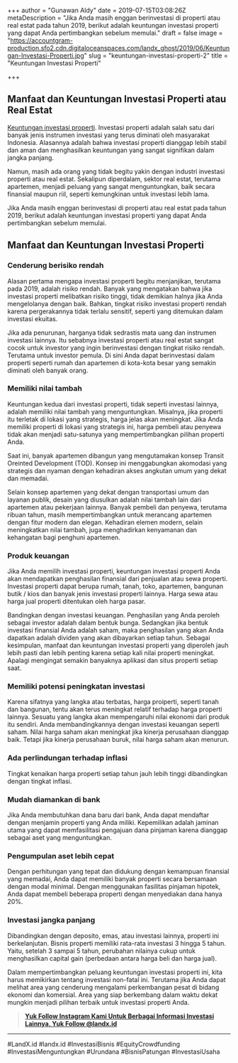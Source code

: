 +++
author = "Gunawan Aldy"
date = 2019-07-15T03:08:26Z
metaDescription = "Jika Anda masih enggan berinvestasi di properti atau real estat pada tahun 2019, berikut adalah keuntungan investasi properti yang dapat Anda pertimbangkan sebelum memulai."
draft = false
image = "https://accountgram-production.sfo2.cdn.digitaloceanspaces.com/landx_ghost/2019/06/Keuntungan-Investasi-Properti.jpg"
slug = "keuntungan-investasi-properti-2"
title = "Keuntungan Investasi Properti"

+++


## Manfaat dan Keuntungan Investasi Properti atau Real Estat

[Keuntungan investasi properti](https://landx.id/). Investasi properti adalah salah satu dari banyak jenis instrumen investasi yang terus diminati oleh masyarakat Indonesia. Alasannya adalah bahwa investasi properti dianggap lebih stabil dan aman dan menghasilkan keuntungan yang sangat signifikan dalam jangka panjang.

Namun, masih ada orang yang tidak begitu yakin dengan industri investasi properti atau real estat. Sekalipun diperdalam, sektor real estat, terutama apartemen, menjadi peluang yang sangat menguntungkan, baik secara finansial maupun riil, seperti kemungkinan untuk investasi lebih lama.

Jika Anda masih enggan berinvestasi di properti atau real estat pada tahun 2019, berikut adalah keuntungan investasi properti yang dapat Anda pertimbangkan sebelum memulai.

## Manfaat dan Keuntungan Investasi Properti

### Cenderung berisiko rendah

Alasan pertama mengapa investasi properti begitu menjanjikan, terutama pada 2019, adalah risiko rendah. Banyak yang mengatakan bahwa jika investasi properti melibatkan risiko tinggi, tidak demikian halnya jika Anda mengelolanya dengan baik. Bahkan, tingkat risiko investasi properti rendah karena pergerakannya tidak terlalu sensitif, seperti yang ditemukan dalam investasi ekuitas.

Jika ada penurunan, harganya tidak sedrastis mata uang dan instrumen investasi lainnya. Itu sebabnya investasi properti atau real estat sangat cocok untuk investor yang ingin berinvestasi dengan tingkat risiko rendah. Terutama untuk investor pemula. Di sini Anda dapat berinvestasi dalam properti seperti rumah dan apartemen di kota-kota besar yang semakin diminati oleh banyak orang.

### Memiliki nilai tambah

Keuntungan kedua dari investasi properti, tidak seperti investasi lainnya, adalah memiliki nilai tambah yang menguntungkan. Misalnya, jika properti itu terletak di lokasi yang strategis, harga jelas akan meningkat. Jika Anda memiliki properti di lokasi yang strategis ini, harga pembeli atau penyewa tidak akan menjadi satu-satunya yang mempertimbangkan pilihan properti Anda.

Saat ini, banyak apartemen dibangun yang mengutamakan konsep Transit Oreinted Development (TOD). Konsep ini menggabungkan akomodasi yang strategis dan nyaman dengan kehadiran akses angkutan umum yang dekat dan memadai.

Selain konsep apartemen yang dekat dengan transportasi umum dan layanan publik, desain yang diusulkan adalah nilai tambah lain dari apartemen atau pekerjaan lainnya. Banyak pembeli dan penyewa, terutama ribuan tahun, masih mempertimbangkan untuk merancang apartemen dengan fitur modern dan elegan. Kehadiran elemen modern, selain meningkatkan nilai tambah, juga menghadirkan kenyamanan dan kehangatan bagi penghuni apartemen.

### Produk keuangan

Jika Anda memilih investasi properti, keuntungan investasi properti Anda akan mendapatkan penghasilan finansial dari penjualan atau sewa properti. Investasi properti dapat berupa rumah, tanah, toko, apartemen, bangunan butik / kios dan banyak jenis investasi properti lainnya. Harga sewa atau harga jual properti ditentukan oleh harga pasar.

Bandingkan dengan investasi keuangan. Penghasilan yang Anda peroleh sebagai investor adalah dalam bentuk bunga. Sedangkan jika bentuk investasi finansial Anda adalah saham, maka penghasilan yang akan Anda dapatkan adalah dividen yang akan dibayarkan setiap tahun. Sebagai kesimpulan, manfaat dan keuntungan investasi properti yang diperoleh jauh lebih pasti dan lebih penting karena setiap kali nilai properti meningkat. Apalagi mengingat semakin banyaknya aplikasi dan situs properti setiap saat.

### Memiliki potensi peningkatan investasi

Karena sifatnya yang langka atau terbatas, harga proiperti, seperti tanah dan bangunan, tentu akan terus meningkat relatif terhadap harga properti lainnya. Sesuatu yang langka akan mempengaruhi nilai ekonomi dari produk itu sendiri. Anda membandingkannya dengan investasi keuangan seperti saham. Nilai harga saham akan meningkat jika kinerja perusahaan dianggap baik. Tetapi jika kinerja perusahaan buruk, nilai harga saham akan menurun.

### Ada perlindungan terhadap inflasi

Tingkat kenaikan harga properti setiap tahun jauh lebih tinggi dibandingkan dengan tingkat inflasi.

### Mudah diamankan di bank

Jika Anda membutuhkan dana baru dari bank, Anda dapat mendaftar dengan menjamin properti yang Anda miliki. Kepemilikan adalah jaminan utama yang dapat memfasilitasi pengajuan dana pinjaman karena dianggap sebagai aset yang menguntungkan.

### Pengumpulan aset lebih cepat

Dengan perhitungan yang tepat dan didukung dengan kemampuan finansial yang memadai, Anda dapat memiliki banyak properti secara bersamaan dengan modal minimal. Dengan menggunakan fasilitas pinjaman hipotek, Anda dapat membeli beberapa properti dengan menyediakan dana hanya 20%.

### Investasi jangka panjang

Dibandingkan dengan deposito, emas, atau investasi lainnya, properti ini berkelanjutan. Bisnis properti memiliki rata-rata investasi 3 hingga 5 tahun. Yaitu, setelah 3 sampai 5 tahun, perubahan nilainya cukup untuk menghasilkan capital gain (perbedaan antara harga beli dan harga jual).

Dalam mempertimbangkan peluang keuntungan investasi properti ini, kita harus memikirkan tentang investasi non-fatal ini. Terutama jika Anda dapat melihat area yang cenderung mengalami perkembangan pesat di bidang ekonomi dan komersial. Area yang siap berkembang dalam waktu dekat mungkin menjadi pilihan terbaik untuk investasi properti Anda.

> **[Yuk Follow Instagram Kami Untuk Berbagai Informasi Investasi Lainnya, Yuk Follow @landx.id](https://instagram.com/landx.id?utm_medium=copy_link)**

---

#LandX.id	#landx.id	#InvestasiBisnis	#EquityCrowdfunding	#InvestasiMenguntungkan	#Urundana	#BisnisPatungan	#InvestasiUsaha

